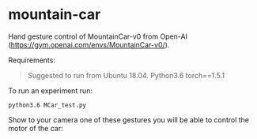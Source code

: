 # mountain-car

Hand gesture control of MountainCar-v0 from Open-AI (https://gym.openai.com/envs/MountainCar-v0/).

Requirements:
> Suggested to run from Ubuntu 18.04.
> Python3.6
> torch==1.5.1

To run an experiment run:

```
python3.6 MCar_test.py
```
Show to your camera one of these gestures you will be able to control the motor of the car:
